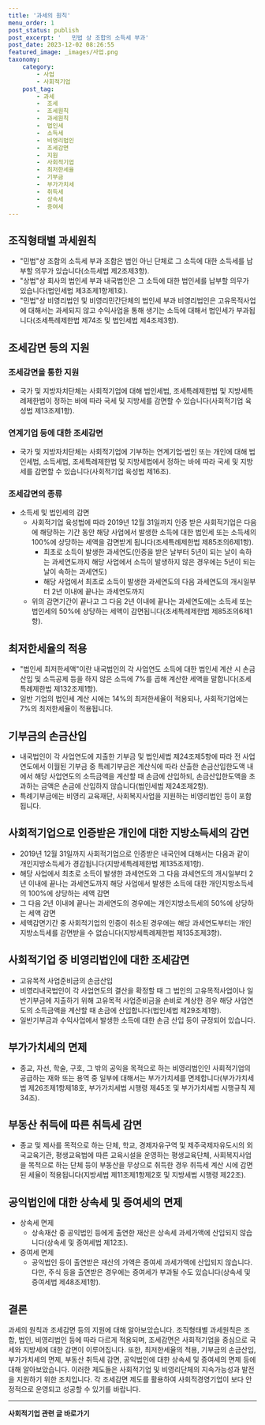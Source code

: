 ```yaml
---
title: '과세의 원칙'
menu_order: 1
post_status: publish
post_excerpt: '   민법 상 조합의 소득세 부과'
post_date: 2023-12-02 08:26:55
featured_image: _images/사업.png
taxonomy:
    category:
        - 사업
        - 사회적기업
    post_tag:
        - 과세
        -  조세
        -  조세원칙
        -  과세원칙
        -  법인세
        -  소득세
        -  비영리법인
        -  조세감면
        -  지원
        -  사회적기업
        -  최저한세율
        -  기부금
        -  부가가치세
        -  취득세
        -  상속세
        -  증여세
---
```



## 조직형태별 과세원칙
- "민법"상 조합의 소득세 부과
조합은 법인 아닌 단체로 그 소득에 대한 소득세를 납부할 의무가 있습니다(소득세법 제2조제3항).
- "상법"상 회사의 법인세 부과
내국법인은 그 소득에 대한 법인세를 납부할 의무가 있습니다(법인세법 제3조제1항제1호).
- "민법"상 비영리법인 및 비영리민간단체의 법인세 부과
비영리법인은 고유목적사업에 대해서는 과세되지 않고 수익사업을 통해 생기는 소득에 대해서 법인세가 부과됩니다(조세특례제한법 제74조 및 법인세법 제4조제3항).

## 조세감면 등의 지원
### 조세감면을 통한 지원
- 국가 및 지방자치단체는 사회적기업에 대해 법인세법, 조세특례제한법 및 지방세특례제한법이 정하는 바에 따라 국세 및 지방세를 감면할 수 있습니다(사회적기업 육성법 제13조제1항).
### 연계기업 등에 대한 조세감면
- 국가 및 지방자치단체는 사회적기업에 기부하는 연계기업·법인 또는 개인에 대해 법인세법, 소득세법, 조세특례제한법 및 지방세법에서 정하는 바에 따라 국세 및 지방세를 감면할 수 있습니다(사회적기업 육성법 제16조).
### 조세감면의 종류
- 소득세 및 법인세의 감면
  - 사회적기업 육성법에 따라 2019년 12월 31일까지 인증 받은 사회적기업은 다음에 해당하는 기간 동안 해당 사업에서 발생한 소득에 대한 법인세 또는 소득세의 100%에 상당하는 세액을 감면받게 됩니다(조세특례제한법 제85조의6제1항).
    - 최초로 소득이 발생한 과세연도(인증을 받은 날부터 5년이 되는 날이 속하는 과세연도까지 해당 사업에서 소득이 발생하지 않은 경우에는 5년이 되는 날이 속하는 과세연도)
    - 해당 사업에서 최초로 소득이 발생한 과세연도의 다음 과세연도의 개시일부터 2년 이내에 끝나는 과세연도까지
  - 위의 감면기간이 끝나고 그 다음 2년 이내에 끝나는 과세연도에는 소득세 또는 법인세의 50%에 상당하는 세액이 감면됩니다(조세특례제한법 제85조의6제1항).

## 최저한세율의 적용
- "법인세 최저한세액"이란 내국법인의 각 사업연도 소득에 대한 법인세 계산 시 손금산입 및 소득공제 등을 하지 않은 소득에 7%를 곱해 계산한 세액을 말합니다(조세특례제한법 제132조제1항).
- 일반 기업의 법인세 계산 시에는 14%의 최저한세율이 적용되나, 사회적기업에는 7%의 최저한세율이 적용됩니다.

## 기부금의 손금산입
- 내국법인이 각 사업연도에 지출한 기부금 및 법인세법 제24조제5항에 따라 전 사업연도에서 이월된 기부금 중 특례기부금은 계산식에 따라 산출한 손금산입한도액 내에서 해당 사업연도의 소득금액을 계산할 때 손금에 산입하되, 손금산입한도액을 초과하는 금액은 손금에 산입하지 않습니다(법인세법 제24조제2항).
- 특례기부금에는 비영리 교육재단, 사회복지사업을 지원하는 비영리법인 등이 포함됩니다.

## 사회적기업으로 인증받은 개인에 대한 지방소득세의 감면
- 2019년 12월 31일까지 사회적기업으로 인증받은 내국인에 대해서는 다음과 같이 개인지방소득세가 경감됩니다(지방세특례제한법 제135조제1항).
- 해당 사업에서 최초로 소득이 발생한 과세연도와 그 다음 과세연도의 개시일부터 2년 이내에 끝나는 과세연도까지 해당 사업에서 발생한 소득에 대한 개인지방소득세의 100%에 상당하는 세액 감면
- 그 다음 2년 이내에 끝나는 과세연도의 경우에는 개인지방소득세의 50%에 상당하는 세액 감면
- 세액감면기간 중 사회적기업의 인증이 취소된 경우에는 해당 과세연도부터는 개인지방소득세를 감면받을 수 없습니다(지방세특례제한법 제135조제3항).

## 사회적기업 중 비영리법인에 대한 조세감면   
- 고유목적 사업준비금의 손금산입
- 비영리내국법인이 각 사업연도의 결산을 확정할 때 그 법인의 고유목적사업이나 일반기부금에 지출하기 위해 고유목적 사업준비금을 손비로 계상한 경우 해당 사업연도의 소득금액을 계산할 때 손금에 산입합니다(법인세법 제29조제1항).
- 일반기부금과 수익사업에서 발생한 소득에 대한 손금 산입 등이 규정되어 있습니다.

## 부가가치세의 면제
- 종교, 자선, 학술, 구호, 그 밖의 공익을 목적으로 하는 비영리법인인 사회적기업의 공급하는 재화 또는 용역 중 일부에 대해서는 부가가치세를 면제합니다(부가가치세법 제26조제1항제18호, 부가가치세법 시행령 제45조 및 부가가치세법 시행규칙 제34조).

## 부동산 취득에 따른 취득세 감면
- 종교 및 제사를 목적으로 하는 단체, 학교, 경제자유구역 및 제주국제자유도시의 외국교육기관, 평생교육법에 따른 교육시설을 운영하는 평생교육단체, 사회복지사업을 목적으로 하는 단체 등이 부동산을 무상으로 취득한 경우 취득세 계산 시에 감면된 세율이 적용됩니다(지방세법 제11조제1항제2호 및 지방세법 시행령 제22조).

## 공익법인에 대한 상속세 및 증여세의 면제
- 상속세 면제
  - 상속재산 중 공익법인 등에게 출연한 재산은 상속세 과세가액에 산입되지 않습니다(상속세 및 증여세법 제12조).
- 증여세 면제
  - 공익법인 등이 출연받은 재산의 가액은 증여세 과세가액에 산입되지 않습니다. 다만, 주식 등을 출연받은 경우에는 증여세가 부과될 수도 있습니다(상속세 및 증여세법 제48조제1항).

## 결론
과세의 원칙과 조세감면 등의 지원에 대해 알아보았습니다. 조직형태별 과세원칙은 조합, 법인, 비영리법인 등에 따라 다르게 적용되며, 조세감면은 사회적기업을 중심으로 국세와 지방세에 대한 감면이 이루어집니다. 또한, 최저한세율의 적용, 기부금의 손금산입, 부가가치세의 면제, 부동산 취득세 감면, 공익법인에 대한 상속세 및 증여세의 면제 등에 대해 알아보았습니다. 이러한 제도들은 사회적기업 및 비영리단체의 지속가능성과 발전을 지원하기 위한 조치입니다. 각 조세감면 제도를 활용하여 사회적경영기업이 보다 안정적으로 운영되고 성공할 수 있기를 바랍니다.
<!-- wp:separator -->
<hr class="wp-block-separator has-alpha-channel-opacity"/>
<!-- /wp:separator -->

<!-- wp:group {"backgroundColor":"base","layout":{"type":"constrained"}} -->
<div class="wp-block-group has-base-background-color has-background"><!-- wp:paragraph {"align":"center","fontSize":"medium"} -->
<p class="has-text-align-center has-large-font-size"><strong>사회적기업 관련 글 바로가기</strong></p>
<!-- /wp:paragraph -->


<!-- wp:latest-posts
{"categories":[{"id":27410,"count":19,"description":"","link":"https://uknowlaw.com/category/%ec%82%ac%ed%9a%8c%ec%a0%81%ea%b8%b0%ec%97%85/","name":"사회적기업","slug":"사회적기업","taxonomy":"category","parent":0,"meta":[],"_links":{"self":[{"href":"https://uknowlaw.com/wp-json/wp/v2/categories/27410"}],"collection":[{"href":"https://uknowlaw.com/wp-json/wp/v2/categories"}],"about":[{"href":"https://uknowlaw.com/wp-json/wp/v2/taxonomies/category"}],"wp:post_type":[{"href":"https://uknowlaw.com/wp-json/wp/v2/posts?categories=27410"}],"curies":[{"name":"wp","href":"https://api.w.org/{rel}","templated":true}]}}],"postsToShow":100,"excerptLength":28,"postLayout":"grid","columns":2,"featuredImageAlign":"left","featuredImageSizeSlug":"large","fontSize":"small"} /--></div>
<!-- /wp:group -->